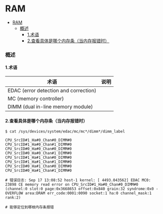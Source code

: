 # RAM


<!-- @import "[TOC]" {cmd="toc" depthFrom=1 depthTo=6 orderedList=false} -->

<!-- code_chunk_output -->

- [RAM](#ram)
    - [概述](#概述)
      - [1.术语](#1术语)
      - [2.查看具体是哪个内存条（当内存报错时）](#2查看具体是哪个内存条当内存报错时)

<!-- /code_chunk_output -->

### 概述

#### 1.术语

|术语|说明|
|-|-|
|EDAC (error detection and correction)||
|MC (memory controller)||
|DIMM (dual in-line memory module)||

#### 2.查看具体是哪个内存条（当内存报错时）

```shell
$ cat /sys/devices/system/edac/mc/mc*/dimm*/dimm_label

CPU_SrcID#1_Ha#0_Chan#0_DIMM#0
CPU_SrcID#1_Ha#0_Chan#1_DIMM#0
CPU_SrcID#0_Ha#0_Chan#0_DIMM#0
CPU_SrcID#0_Ha#0_Chan#1_DIMM#0
CPU_SrcID#1_Ha#1_Chan#0_DIMM#0
CPU_SrcID#1_Ha#1_Chan#1_DIMM#0
CPU_SrcID#0_Ha#1_Chan#0_DIMM#0
CPU_SrcID#0_Ha#1_Chan#1_DIMM#0

# 错误日志: Sep 17 13:08:52 host-1 kernel: [ 4493.043562] EDAC MC0: 23898 CE memory read error on CPU_SrcID#1_Ha#0_Chan#0_DIMM#0 (channel:0 slot:0 page:0x3668653 offset:0x840 grain:32 syndrome:0x0 -  OVERFLOW area:DRAM err_code:0001:0090 socket:1 ha:0 channel_mask:1 rank:2)

# 能够定位到哪根内存条报错
```